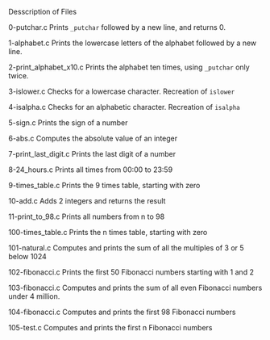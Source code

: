 Desscription of Files

0-putchar.c
Prints ``_putchar`` followed by a new line, and returns 0.

1-alphabet.c
Prints the lowercase letters of the alphabet followed by a new line.

2-print_alphabet_x10.c
Prints the alphabet ten times, using ``_putchar`` only twice.
 
 3-islower.c
Checks for a lowercase character. Recreation of ``islower``

4-isalpha.c
Checks for an alphabetic character. Recreation of ``isalpha``

5-sign.c
Prints the sign of a number

6-abs.c
Computes the absolute value of an integer

7-print_last_digit.c
Prints the last digit of a number

8-24_hours.c
Prints all times from 00:00 to 23:59

9-times_table.c
Prints the 9 times table, starting with zero

10-add.c
Adds 2 integers and returns the result

11-print_to_98.c
Prints all numbers from n to 98

100-times_table.c
Prints the n times table, starting with zero

101-natural.c
Computes and prints the sum of all the multiples of 3 or 5 below 1024

102-fibonacci.c
Prints the first 50 Fibonacci numbers starting with 1 and 2

103-fibonacci.c
Computes and prints the sum of all even Fibonacci numbers under 4 million.

104-fibonacci.c
Computes and prints the first 98 Fibonacci numbers

105-test.c
Computes and prints the first n Fibonacci numbers
